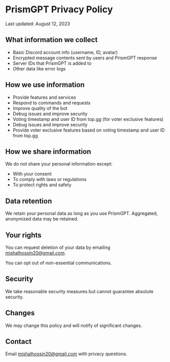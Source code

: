 # PrismGPT Privacy Policy

Last updated: August 12, 2023

## What information we collect

- Basic Discord account info (username, ID, avatar)
- Encrypted message contents sent by users and PrismGPT response
- Server IDs that PrismGPT is added to
- Other data like error logs

## How we use information

- Provide features and services  
- Respond to commands and requests
- Improve quality of the bot
- Debug issues and improve security
- Voting timestamp and user ID from top.gg (for voter exclusive features)
- Debug issues and improve security
- Provide voter exclusive features based on voting timestamp and user ID from top.gg

## How we share information

We do not share your personal information except:

- With your consent
- To comply with laws or regulations
- To protect rights and safety

## Data retention

We retain your personal data as long as you use PrismGPT. Aggregated, anonymized data may be retained.  

## Your rights

You can request deletion of your data by emailing mishalhossin20@gmail.com.

You can opt out of non-essential communications.

## Security

We take reasonable security measures but cannot guarantee absolute security.

## Changes

We may change this policy and will notify of significant changes.

## Contact

Email mishalhossin20@gmail.com with privacy questions.
